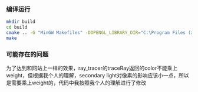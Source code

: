 ### 编译运行

``` sh
mkdir build
cd build
cmake .. -G "MinGW Makefiles" -DOPENGL_LIBRARY_DIR="C:\Program Files (x86)\freeglut\lib" -DGLUT_INCLUDE_DIR="C:\Program Files (x86)\freeglut\include" -DCMAKE_BUILD_TYPE=Debug
make
```

### 可能存在的问题

为了达到和网站上一样的效果，ray_tracer的traceRay返回的color不能乘上weight，但根据我个人的理解，secondary light对像素的影响应该小一点，所以是需要乘上weight的，代码中我按照我个人的理解进行了修改
